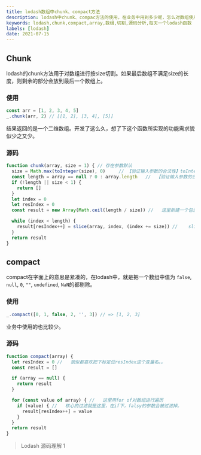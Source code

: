 ```yaml
---
title: lodash数组中chunk、compact方法
description: lodash中chunk、compac方法的使用，在业务中用到多少呢，怎么对数组使用chunk进行切割
keywords: lodash,chunk,compact,array,数组,切割,源码分析,每天一个lodash函数
labels: [lodash]
date: 2021-07-15
---
```

## Chunk

lodash的chunk方法用于对数组进行按size切割。如果最后数组不满足size的长度，则剩余的部分会放到最后一个数组上。

### 使用

```javascript
const arr = [1, 2, 3, 4, 5]
_.chunk(arr, 2) // [[1, 2], [3, 4], [5]] 
```

结果返回的是一个二维数组。开发了这么久，想了下这个函数所实现的功能需求貌似少之又少。

### 源码

```javascript
function chunk(array, size = 1) { // 存在参数默认
  size = Math.max(toInteger(size), 0)     // 【验证输入参数的合法性】toInteger会把传入的size转为整数
  const length = array == null ? 0 : array.length   //  【验证输入参数的合法性】计算传入数组的长度
  if (!length || size < 1) {
    return []
  }
  let index = 0
  let resIndex = 0
  const result = new Array(Math.ceil(length / size)) //   这里新建一个包含切割结果个数的空数组，如[, , , ]

  while (index < length) {
    result[resIndex++] = slice(array, index, (index += size)) //    slice是封装的函数，可以切割回数组的第二个参数到第三个参数的值
  }
  return result
}
```

## compact

compact在字面上的意思是紧凑的，在lodash中，就是把一个数组中值为 `false`, `null`, `0`, `""`, `undefined`, `NaN`的都剔除。

### 使用

```javascript
_.compact([0, 1, false, 2, '', 3]) // => [1, 2, 3]
```

业务中使用的也比较少。

### 源码

```javascript
function compact(array) {
  let resIndex = 0 //   貌似都喜欢把下标定位resIndex这个变量名。。
  const result = []

  if (array == null) {
    return result
  }

  for (const value of array) { //   这里用for of对数组进行遍历
    if (value) { //   核心的过滤就是这里，在if下，falsy的参数会被过滤掉。
      result[resIndex++] = value
    }
  }
  return result
}
```

> Lodash 源码理解 1
